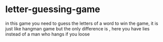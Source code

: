 # letter-guessing-game
in this game you need to guess the letters of a word to win the game, it is just like hangman game but the only difference is , here you have lies instead of a man who hangs if you loose
